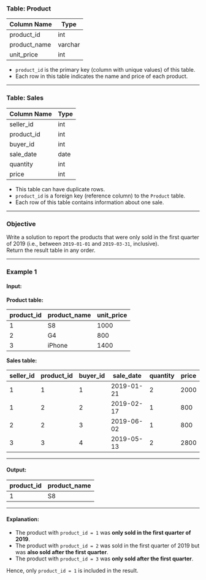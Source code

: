 ### Table: Product

| Column Name  | Type    |
|--------------|---------|
| product_id   | int     |
| product_name | varchar |
| unit_price   | int     |

- `product_id` is the primary key (column with unique values) of this table.
- Each row in this table indicates the name and price of each product.

---

### Table: Sales

| Column Name | Type    |
|-------------|---------|
| seller_id   | int     |
| product_id  | int     |
| buyer_id    | int     |
| sale_date   | date    |
| quantity    | int     |
| price       | int     |

- This table can have duplicate rows.
- `product_id` is a foreign key (reference column) to the `Product` table.
- Each row of this table contains information about one sale.

---

### Objective

Write a solution to report the products that were only sold in the first quarter of 2019 (i.e., between `2019-01-01` and `2019-03-31`, inclusive).  
Return the result table in any order.

---

### Example 1

#### Input:

**Product table:**

| product_id | product_name | unit_price |
|------------|--------------|------------|
| 1          | S8           | 1000       |
| 2          | G4           | 800        |
| 3          | iPhone       | 1400       |

**Sales table:**

| seller_id | product_id | buyer_id | sale_date  | quantity | price |
|-----------|------------|----------|------------|----------|-------|
| 1         | 1          | 1        | 2019-01-21 | 2        | 2000  |
| 1         | 2          | 2        | 2019-02-17 | 1        | 800   |
| 2         | 2          | 3        | 2019-06-02 | 1        | 800   |
| 3         | 3          | 4        | 2019-05-13 | 2        | 2800  |

---

#### Output:

| product_id  | product_name |
|-------------|--------------|
| 1           | S8           |

---

#### Explanation:

- The product with `product_id = 1` was **only sold in the first quarter of 2019**.
- The product with `product_id = 2` was sold in the first quarter of 2019 but was **also sold after the first quarter**.
- The product with `product_id = 3` was **only sold after the first quarter**.

Hence, only `product_id = 1` is included in the result.
